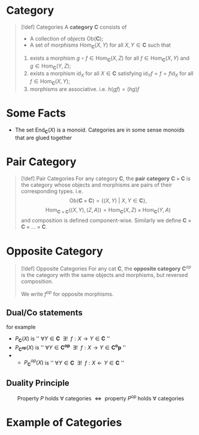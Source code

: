 # Category

> [!def] Categories
> A **category** $\mathbf{C}$ consists of 
> - A collection of *objects* $\text{Ob}(\mathbf{C})$;
> - A set of *morphisms* $\text{Hom}_{\mathbf{C}}(X,Y)$ for all $X,Y \in \mathbf{C}$
> such that
> 1. exists a morphism $g\circ f \in \text{Hom}_\mathbf{C}(X,Z)$ for all $f \in \text{Hom}_\mathbf{C}(X,Y)$ and $g \in \text{Hom}_\mathbf{C}(Y,Z)$;
> 2. exists a morphism $\text{id}_X$ for all $X \in \mathbf{C}$ satisfying $\text{id}_Y f = f = f\text{id}_X$ for all $f \in \text{Hom}_\mathbf{C}(X,Y);$
> 3. morphisms are associative. i.e. $h(gf) = (hg)f$ 

# Some Facts

- The set $\text{End}_\mathbf{C}(X)$ is a monoid. Categories are in some sense monoids that are glued together

# Pair Category

>[!def] Pair Categories
>For any category $\mathbf{C}$, the **pair category** $\mathbf{C} \times \mathbf{C}$ is the category whose objects and morphisms are pairs of their corresponding types. i.e.
>$$\text{Ob}(\mathbf{C} \times \mathbf{C}) = \{(X,Y) \:|\: X,Y \in \mathbf{C}\},$$$$\text{Hom}_{\mathbf{C} \times \mathbf{C}}((X,Y), (Z,A)) = \text{Hom}_{\mathbf{C}}(X,Z) \times \text{Hom}_{\mathbf{C}}(Y,A)$$
>and composition is defined component-wise. Similarly we define $\mathbf{C} \times \mathbf{C} \times ... \times \mathbf{C}$.

# Opposite Category

>[!def] Opposite Categories
>For any cat $\mathbf{C}$, the **opposite category** $\mathbf{C}^{op}$ is the category with the same objects and morphisms, but reversed composition.
>
>We write $f^{op}$ for opposite morphisms.

## Dual/Co statements
for example
- $P_\mathbf{C}(X)$ is '' $\forall Y \in \mathbf{C} \:\:\exists! \:\:f:X \to Y \in \mathbf{C}$ ''
- $P_\mathbf{C^{op}}(X)$ is '' $\forall Y \in \mathbf{C^{op}} \:\:\exists! \:\:f:X \to Y \in \mathbf{C^op}$ ''
- - $P^{op}_\mathbf{C}(X)$ is '' $\forall Y \in \mathbf{C} \:\:\exists! \:\:f:X \gets Y \in \mathbf{C}$ ''

## Duality Principle
$$\text{Property $P$ holds $\forall$ categories $\iff$ property $P^{op}$ holds $\forall$ categories}$$



# Example of Categories


















